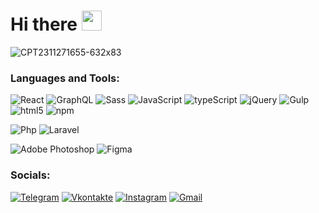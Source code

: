 <h1 align="">Hi there
<img src="https://github.com/blackcater/blackcater/raw/main/images/Hi.gif" height="32"/></h1>

![CPT2311271655-632x83](https://github.com/Pavlov-Vldmr/Pavlov-Vldmr/assets/72386678/0ef97e20-58e9-43a7-a6ff-e7e022e903c4)

### Languages and Tools:

![React](https://img.shields.io/badge/-React-090909?style=for-the-badge&logo=react&logoColor=47C5FB)
![GraphQL](https://img.shields.io/badge/-Graphql-090909?style=for-the-badge&logo=Graphql)
![Sass](https://img.shields.io/badge/-SASS-090909?style=for-the-badge&logo=sass)
![JavaScript](https://img.shields.io/badge/-JavaScript-090909?style=for-the-badge&logo=JavaScript&logoColor=E9D54D)
![typeScript](https://img.shields.io/badge/-typeScript-090909?style=for-the-badge&logo=typeScript)
![jQuery](https://img.shields.io/badge/-jQuery-090909?style=for-the-badge&logo=jQuery&logoColor=7acef4)
![Gulp](https://img.shields.io/badge/-Gulp-090909?style=for-the-badge&logo=Gulp)
![html5](https://img.shields.io/badge/-HTML5-090909?style=for-the-badge&logo=html5)
![npm](https://img.shields.io/badge/-NPM-090909?style=for-the-badge&logo=npm)

![Php](https://img.shields.io/badge/-Php-090909?style=for-the-badge&logo=Php)
![Laravel](https://img.shields.io/badge/-Laravel-090909?style=for-the-badge&logo=Laravel)

![Adobe Photoshop](https://img.shields.io/badge/-Photoshop-090909?style=for-the-badge&logo=adobePhotoshop)
![Figma](https://img.shields.io/badge/-Figma-090909?style=for-the-badge&logo=Figma)

### Socials:
[![Telegram](https://img.shields.io/badge/-Telegram-090909?style=for-the-badge&logo=telegram&logoColor=27A0D9)](https://t.me/fryse)
[![Vkontakte](https://img.shields.io/badge/-Vkontakte-090909?style=for-the-badge&logo=Vk&logoColor=4F7DB3)](https://vk.com/vladimir_gx)
[![Instagram](https://img.shields.io/badge/-Instagram-090909?style=for-the-badge&logo=instagram)](https://www.instagram.com/vova_sakh)
[![Gmail](https://img.shields.io/badge/-Gmail-090909?style=for-the-badge&logo=Gmail)](mailto:vpavlov95007@gmail.com)

<!--
**Pavlov-Vldmr/Pavlov-Vldmr** is a ✨ _special_ ✨ repository because its `README.md` (this file) appears on your GitHub profile.

Here are some ideas to get you started:

- 🔭 I’m currently working on ...
- 🌱 I’m currently learning ...
- 👯 I’m looking to collaborate on ...
- 🤔 I’m looking for help with ...
- 💬 Ask me about ...
- 📫 How to reach me: ...
- 😄 Pronouns: ...
- ⚡ Fun fact: ...
-->
